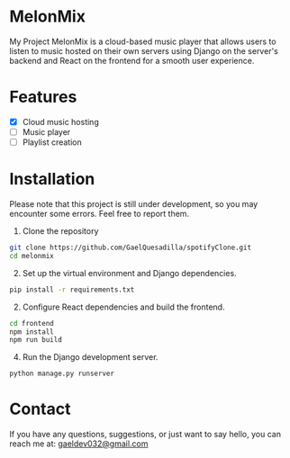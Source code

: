 # MelonMix

My Project
MelonMix is a cloud-based music player that allows users to listen to music hosted on their own servers using Django on the server's backend and React on the frontend for a smooth user experience.

# Features

- [x] Cloud music hosting
- [ ] Music player
- [ ] Playlist creation

# Installation

Please note that this project is still under development, so you may encounter some errors. Feel free to report them.

1. Clone the repository

```bash
git clone https://github.com/GaelQuesadilla/spotifyClone.git
cd melonmix
```

2. Set up the virtual environment and Django dependencies.

```bash
pip install -r requirements.txt
```

2. Configure React dependencies and build the frontend.

```bash
cd frontend
npm install
npm run build
```

4. Run the Django development server.

```bach
python manage.py runserver
```

# Contact

If you have any questions, suggestions, or just want to say hello, you can reach me at: gaeldev032@gmail.com
